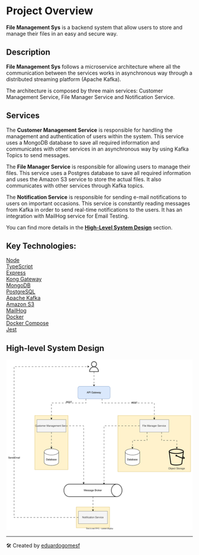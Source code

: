 # Project Overview
**File Management Sys** is a backend system that allow users to store and manage their files in an easy and secure way.

## Description
**File Management Sys** follows a microservice architecture where all the communication between the services works in asynchronous way through a distributed streaming platform (Apache Kafka).

The architecture is composed by three main services: Customer Management Service, File Manager Service and Notification Service.

## Services
The **Customer Management Service** is responsible for handling the management and authentication of users within the system. This service uses a MongoDB database to save all required information and communicates with other services in an asynchronous way by using Kafka Topics to send messages.

The **File Manager Service** is responsible for allowing users to manage their files. This service uses a Postgres database to save all required information and uses the Amazon S3 service to store the actual files. It also communicates with other services through Kafka topics.

The **Notification Service** is responsible for sending e-mail notifications to users on important occasions. This service is constantly reading messages from Kafka in order to send real-time notifications to the users. It has an integration with MailHog service for Email Testing.

You can find more details in the **[High-Level System Design](#high-level-system-design)** section.

## Key Technologies:
[Node](https://nodejs.org/en)  
[TypeScript](https://www.typescriptlang.org/)  
[Express](https://expressjs.com/)  
[Kong Gateway](https://docs.konghq.com/gateway/latest/)  
[MongoDB](https://www.mongodb.com/)  
[PostgreSQL](https://www.postgresql.org/)  
[Apache Kafka](https://kafka.apache.org/)  
[Amazon S3](https://aws.amazon.com/s3/?nc2=h_ql_prod_st_s3)  
[MailHog](https://github.com/mailhog/MailHog)  
[Docker](https://www.docker.com/)  
[Docker Compose](https://docs.docker.com/compose/)  
[Jest](https://jestjs.io/pt-BR/)  

## High-level System Design

![System Design](./@docs/high-level-system-design.svg "File Management System")

---
🛠️ Created by [eduardogomesf](https://github.com/eduardogomesf)
